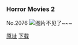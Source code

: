 ### Horror Movies 2
No.2076
![图片不见了~~~](https://imgs.xkcd.com/comics/horror_movies_2.png)

[原址](https://xkcd.com//2076) [下载](https://imgs.xkcd.com/comics/horror_movies_2.png)

